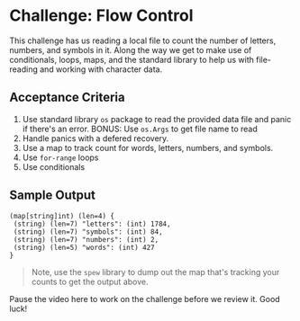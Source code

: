 # Challenge: Flow Control

This challenge has us reading a local file to count the number of letters, numbers, and symbols in it. Along the way we get to make use of conditionals, loops, maps, and the standard library to help us with file-reading and working with character data.

## Acceptance Criteria

1. Use standard library `os` package to read the provided data file and panic if there's an error. BONUS: Use `os.Args` to get file name to read
2. Handle panics with a defered recovery.
3. Use a map to track count for words, letters, numbers, and symbols.
4. Use `for-range` loops
5. Use conditionals

## Sample Output

```
(map[string]int) (len=4) {
 (string) (len=7) "letters": (int) 1784,
 (string) (len=7) "symbols": (int) 84,
 (string) (len=7) "numbers": (int) 2,
 (string) (len=5) "words": (int) 427
}
```

> Note, use the `spew` library to dump out the map that's tracking your counts to get the output above.


Pause the video here to work on the challenge before we review it. Good luck!